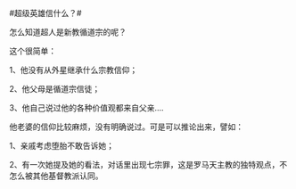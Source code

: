 #超级英雄信什么？#

怎么知道超人是新教循道宗的呢？

这个很简单：

1、他没有从外星继承什么宗教信仰；

2、他父母是循道宗信徒；

3、他自己说过他的各种价值观都来自父亲....

他老婆的信仰比较麻烦，没有明确说过。可是可以推论出来，譬如：

1、亲戚考虑堕胎不敢告诉她；

2、有一次她提及她的看法，对话里出现七宗罪，这是罗马天主教的独特观点，不怎么被其他基督教派认同。

